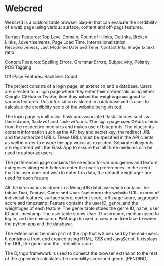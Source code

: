 # Webcred

Webcred is a customizable browser plug-in that can evaluate the credibility of a web page using various surface, content and off-page features.

Surface Features:
  Top Level Domain, Count of Inlinks, Outlinks, Broken Links, Advertisements, Page Load Time, Internationalization, Responsiveness, Last Modified Date and Time, 
  Contact Info, Image to text ratio
  
Content Features:
  Spelling Errors, Grammar Errors, Subjectivity, Polarity, POS Tagging
  
Off-Page Features:
  Backlinks Count
  
The project consists of a login page, an extension and a database. Users are directed to a login page where they enter their credentials using either Google, 
GitHub or Twitter, then they select the weightage assigned to various features. This information is stored in a database and is used to calculate the 
credibility score of the website being visited.

The login page is built using flask and associated flask libraries such as flask-dance, flask-wtf and flask-wtforms. The login page uses OAuth clients from the
respective mediums and makes use of blueprints. The blueprints contain information such as the API key and secret key, the redirect URL and the authorized URLs.
These URLs must be specified in the API clients as well in order to ensure the app works as expected. Separate blueprints are registered with the Flask App to
ensure that all three mediums can be used to authorize users. 

The preferences page contains the selection for various genres and feature categories along with fields to enter the user's preferences. 
In the event that the user does not wish to enter this data, the default weightages are used for each feature.

All the information is stored in a MongoDB database which contains the tables Fact, Feature, Genre and User. 
Fact stores the website URL, scores of individual features, surface score, content score, off-page score, aggregate score and timestamp. Feature contains the user
ID, genre, and the weightages of each feature. The genre table stores the genre ID, name, user ID and timestamp. The user table stores User ID, username, 
medium used to log in, and the timestamp. PyMongo is used to create an interface between the python app and the database. 

The extension is the main part of the app that will be used by the end-users. It contains a front-end created using HTML, CSS and JavaScript. It displays the 
URL, the genre and the credibility score. 

The Django framework is used to connect the browser extension to the rest of the app which calculates the credibility score and genre. [PENDING]
